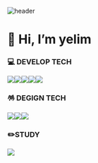 ![header](https://capsule-render.vercel.app/api?type=waving&color=timeGradient&text=Welcome%20to%20yelim's%20GitHub%20👋&animation=twinkling&fontSize=35&fontAlignY=40&fontAlign=70&height=250)



<h1>👋 Hi, I’m yelim</h1>

<h3>💻 DEVELOP TECH</h3>

<img src="https://img.shields.io/badge/html5-E34F26?style=for-the-badge&logo=html5&logoColor=white"><img src="https://img.shields.io/badge/css3-1572B6?style=for-the-badge&logo=css3&logoColor=white"><img src="https://img.shields.io/badge/sass-CC6699?style=for-the-badge&logo=sass&logoColor=white"><img src="https://img.shields.io/badge/jquery-0769AD?style=for-the-badge&logo=jquery&logoColor=white"><img src="https://img.shields.io/badge/javascript-F7DF1E?style=for-the-badge&logo=javascript&logoColor=white">


<h3>🪅 DEGIGN TECH</h3>

<img src="https://img.shields.io/badge/adobephotoshop-31A8FF?style=for-the-badge&logo=adobephotoshop&logoColor=white"><img src="https://img.shields.io/badge/adobeillustrator-FF9A00?style=for-the-badge&logo=adobeillustrator&logoColor=white"><img src="https://img.shields.io/badge/figma-F24E1E?style=for-the-badge&logo=figma&logoColor=white">


<h3>✏️STUDY</h3>
<img src="https://img.shields.io/badge/Notion-000000?style=for-the-badge&logo=Notion&logoColor=white">


